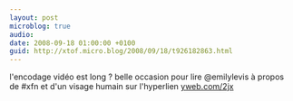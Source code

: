 ```yaml
---
layout: post
microblog: true
audio: 
date: 2008-09-18 01:00:00 +0100
guid: http://xtof.micro.blog/2008/09/18/t926182863.html
---
```

l'encodage vidéo est long ? belle occasion pour lire @emilylevis à propos de #xfn et d'un visage humain sur l'hyperlien [yweb.com/2jx](http://yweb.com/2jx)
